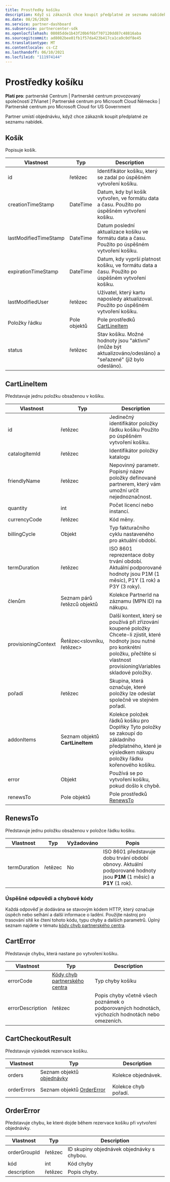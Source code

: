 ```yaml
---
title: Prostředky košíku
description: Když si zákazník chce koupit předplatné ze seznamu nabídek, zařadí objednávku do košíku.
ms.date: 08/26/2020
ms.service: partner-dashboard
ms.subservice: partnercenter-sdk
ms.openlocfilehash: 08085dde1b43f20b6f6bf707120dd87c48816aba
ms.sourcegitcommit: ad8082bee01fb1f57da423b417ca1ca9c0df8e45
ms.translationtype: MT
ms.contentlocale: cs-CZ
ms.lasthandoff: 06/10/2021
ms.locfileid: "111974144"
---
```

# <a name="cart-resources"></a>Prostředky košíku

**Platí pro**: partnerské Centrum | Partnerské centrum provozovaný společností 21Vianet | Partnerské centrum pro Microsoft Cloud Německo | Partnerské centrum pro Microsoft Cloud for US Government

Partner umístí objednávku, když chce zákazník koupit předplatné ze seznamu nabídek.

## <a name="cart"></a>Košík

Popisuje košík.

| Vlastnost              | Typ             | Description                                                                                            |
|-----------------------|------------------|--------------------------------------------------------------------------------------------------------|
| id                    | řetězec           | Identifikátor košíku, který se zadal po úspěšném vytvoření košíku.                               |
| creationTimeStamp     | DateTime         | Datum, kdy byl košík vytvořen, ve formátu data a času. Použito po úspěšném vytvoření košíku.      |
| lastModifiedTimeStamp | DateTime         | Datum poslední aktualizace košíku ve formátu data a času. Použito po úspěšném vytvoření košíku. |
| expirationTimeStamp   | DateTime         | Datum, kdy vyprší platnost košíku, ve formátu data a času. Použito po úspěšném vytvoření košíku.          |
| lastModifiedUser      | řetězec           | Uživatel, který kartu naposledy aktualizoval. Použito po úspěšném vytvoření košíku.                          |
| Položky řádku             | Pole objektů | Pole prostředků [CartLineItem](#cartlineitem)                                                   |
| status                | řetězec           | Stav košíku. Možné hodnoty jsou "aktivní" (může být aktualizováno/odesláno) a "seřazené" (již bylo odesláno). |

## <a name="cartlineitem"></a>CartLineItem

Představuje jednu položku obsaženou v košíku.

| Vlastnost             | Typ                             | Description                                                                                                                                           |
|----------------------|----------------------------------|-------------------------------------------------------------------------------------------------------------------------------------------------------|
| id                   | řetězec                           | Jedinečný identifikátor položky řádku košíku Použito po úspěšném vytvoření košíku.                                                                   |
| catalogItemId        | řetězec                           | Identifikátor položky katalogu                                                                                                                          |
| friendlyName         | řetězec                           | Nepovinný parametr. Popisný název položky definované partnerem, který vám umožní určit nejednoznačnost.                                                                 |
| quantity             | int                              | Počet licencí nebo instancí.                                                                                                                  |
| currencyCode         | řetězec                           | Kód měny.                                                                                                                                    |
| billingCycle         | Objekt                           | Typ fakturačního cyklu nastaveného pro aktuální období.                                                                                                 |
| termDuration         | řetězec                           | ISO 8601 reprezentace doby trvání období. Aktuální podporované hodnoty jsou P1M (1 měsíc), P1Y (1 rok) a P3Y (3 roky).                                |
| členům         | Seznam párů řetězců objektů      | Kolekce PartnerId na záznamu (MPN ID) na nákupu.                                                                                          |
| provisioningContext  | Řetězec<slovníku, řetězec>       | Další kontext, který se používá při zřizování koupené položky Chcete-li zjistit, které hodnoty jsou nutné pro konkrétní položku, přečtěte si vlastnost provisioningVariables skladové položky. |
| pořadí           | řetězec                           | Skupina, která označuje, které položky lze odeslat společně ve stejném pořadí.                                                                          |
| addonItems           | Seznam objektů **CartLineItem** | Kolekce položek řádků košíku pro Doplňky Tyto položky se zakoupí do základního předplatného, které je výsledkem nákupu položky řádku kořenového košíku. |
| error                | Objekt                           | Používá se po vytvoření košíku, pokud došlo k chybě.                                                                                                    |
| renewsTo             | Pole objektů                 | Pole prostředků [RenewsTo](#renewsto)                                                                            |

## <a name="renewsto"></a>RenewsTo

Představuje jednu položku obsaženou v položce řádku košíku.

| Vlastnost              | Typ             | Vyžadováno        | Popis |
|-----------------------|------------------|-----------------|-------------------------------------------------------------------------------------------------------------------------|
| termDuration          | řetězec           | No              | ISO 8601 představuje dobu trvání období obnovy. Aktuální podporované hodnoty jsou **P1M** (1 měsíc) a **P1Y** (1 rok). |

### <a name="response-success-and-error-codes"></a>Úspěšné odpovědi a chybové kódy

Každá odpověď je dodávána se stavovým kódem HTTP, který označuje úspěch nebo selhání a další informace o ladění. Použijte nástroj pro trasování sítě ke čtení tohoto kódu, typu chyby a dalších parametrů. Úplný seznam najdete v tématu [kódy chyb partnerského centra](error-codes.md).

## <a name="carterror"></a>CartError

Představuje chybu, která nastane po vytvoření košíku.

| Vlastnost         | Typ                                   | Description                                                                                   |
|------------------|----------------------------------------|-----------------------------------------------------------------------------------------------|
| errorCode        | [Kódy chyb partnerského centra](error-codes.md) | Typ chyby košíku                                                                       |
| errorDescription | řetězec                                 | Popis chyby včetně všech poznámek o podporovaných hodnotách, výchozích hodnotách nebo omezeních. |

## <a name="cartcheckoutresult"></a>CartCheckoutResult

Představuje výsledek rezervace košíku.

| Vlastnost    | Typ                                              | Description                     |
|-------------|---------------------------------------------------|---------------------------------|
| orders      | Seznam objektů [objednávky](order-resources.md#order)         | Kolekce objednávek.       |
| orderErrors | Seznam objektů [OrderError](#ordererror) | Kolekce chyb pořadí. |

## <a name="ordererror"></a>OrderError

Představuje chybu, ke které dojde během rezervace košíku při vytvoření objednávky.

| Vlastnost     | Typ   | Description                                     |
|--------------|--------|-------------------------------------------------|
| orderGroupId | řetězec | ID skupiny objednávek objednávky s chybou. |
| kód         | int    | Kód chyby                                 |
| description  | řetězec | Popis chyby.                   |
